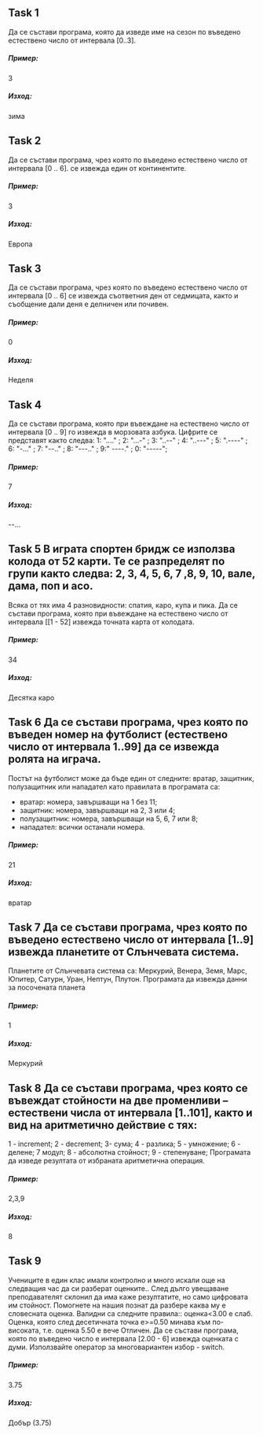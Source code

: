 ## Task 1 
Да се състави програма, която да изведе име на сезон по въведено естествено число от интервала [0..3].

##### Пример:
3 
##### Изход:
зима

## Task 2
Да се състави програма, чрез която по въведено естествено число от интервала [0 .. 6]. се извежда един от континентите. 

##### Пример:
3 
##### Изход:
Европа

## Task 3  
Да се състави програма, чрез която по въведено естествено число от интервала [0 .. 6] се извежда съответния ден от седмицата, както и съобщение дали деня е делничен или почивен.

##### Пример:
0
##### Изход:
Неделя

## Task 4
Да се състави програма, която при въвеждане на естествено число от интервала [0 .. 9] го извежда в морзовата азбука.
Цифрите се представят както следва: 1: "...." ; 2: "...-" ; 3: "..--" ; 4: "..---" ; 5: ".----" ; 6: "-..." ; 7: "--.." ; 8: "---.." ; 9:" ----." ; 0: "-----";
##### Пример:
7
##### Изход:
--...


## Task 5  В играта спортен бридж се използва колода от 52 карти. Те се разпределят по групи както следва: 2, 3, 4, 5, 6, 7 ,8, 9, 10, вале, дама, поп и асо.
Всяка от тях има 4 разновидности: спатия, каро, купа и пика.
Да се състави програма, която при въвеждане на естествено число от интервала [[1 - 52] извежда точната карта от колодата. 

##### Пример:
34 
##### Изход:
Десятка каро

## Task 6  Да се състави програма, чрез която по въведен номер на футболист (естествено число от интервала 1..99] да се извежда ролята на играча.
Постът на футболист може да бъде един от следните: вратар, защитник, полузащитник или нападател като правилата в програмата са:
- вратар: номера, завършващи на 1 без 11;
- защитник: номера, завършващи на 2, 3 или 4;
- полузащитник: номера, завършващи на 5, 6, 7 или 8;
- нападател: всички останали номера.

##### Пример:
21
##### Изход: 
вратар

## Task 7  Да се състави програма, чрез която по въведено естествено число от интервала [1..9] извежда планетите от Слънчевата система.
Планетите от Слънчевата система са: Меркурий, Венера, Земя, Марс, Юпитер, Сатурн, Уран, Нептун, Плутон.
Програмата да извежда данни за посочената планета

##### Пример: 
1
##### Изход:
Меркурий

## Task 8  Да се състави програма, чрез която се въвеждат стойности на две променливи – естествени числа от интервала [1..101], както и вид на аритметично действие с тях:
1 - increment; 2 - decrement; 3- сума; 4 - разлика; 5 - умножение; 6 - делене; 7 модул; 8 - абсолютна стойност; 9 - степенуване;
Програмата да изведе резултата от избраната аритметична операция.

##### Пример: 
2,3,9 
##### Изход: 
8

## Task 9 
Учениците в един клас имали контролно и много искали още на следващия час да си разберат оценките.. След дълго увещаване преподавателят склонил да има каже резултатите, но само цифровата им стойност.
Помогнете на нашия познат да разбере каква му е словесната оценка. Валидни са следните правила:: оценка<3.00 е слаб. Оценка, която след десетичната точка е>=0.50 минава към по-високата, т.е. оценка 5.50 е вече Отличен.
Да се състави програма, която по въведено число е интервала [2.00 - 6] извежда оценката с думи.
Използвайте оператор за многовариантен избор - switch.

##### Пример: 
3.75 
##### Изход:
Добър (3.75)